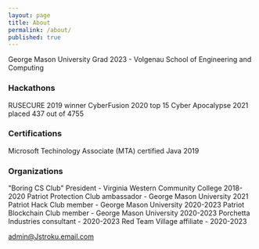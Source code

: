 ```yaml
---
layout: page
title: About
permalink: /about/
published: true
---
```



George Mason University Grad 2023 - Volgenau School of Engineering and Computing 

### Hackathons
RUSECURE 2019 winner
CyberFusion 2020 top 15
Cyber Apocalypse 2021 placed 437 out of 4755

### Certifications

Microsoft Techinology Associate (MTA) certified Java 2019

### Organizations

"Boring CS Club" President - Virginia Western Community College 2018-2020
Patriot Protection Club ambassador - George Mason University 2021
Patriot Hack Club member - George Mason University 2020-2023
Patriot Blockchain Club member - George Mason University 2020-2023
Porchetta Industries consultant - 2020-2023
Red Team Village affiliate - 2020-2023

[admin@Jstroku.email.com](mailto:jasstrokus8@gmail.com)
